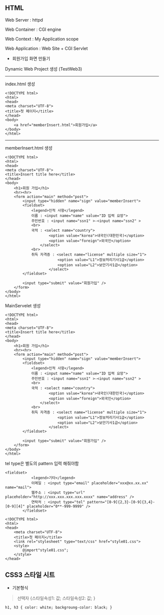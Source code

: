## HTML

Web Server : httpd

Web Container : CGI engine

Web Context :  My Application scope

Web Application : Web Site + CGI Servlet



- 회원가입 화면 만들기

Dynamic Web Project 생성 (TestWeb3)

---

index.html 생성

```
<!DOCTYPE html>
<html>
<head>
<meta charset="UTF-8">
<title>첫 페이지</title>
</head>
<body>
	<a href="memberInsert.html">회원가입</a>
</body>
</html>
```

---

memberInsert.html 생성

```
<!DOCTYPE html>
<html>
<head>
<meta charset="UTF-8">
<title>Insert title here</title>
</head>
<body>
	<h1>회원 가입</h1>
	<hr><hr>
	<form action="main" method="post">
		<input type="hidden" name="sign" value="memberInsert">
		<fieldset>
			<legend>인적 사항</legend>
			이름 : <input name="name" value="ID 입력 요망">
			주민번호 : <input name="ssn1" >-<input name="ssn2" >
			<br>
			국적 : <select name="country">
					<option value="korea">내국인(대한민국)</option>
					<option value="foreign">외국인</option>
				</select>
			<br>
			취득 자격증 : <select name="license" multiple size="1">
						<option value="L1">정보처리기사1급</option>
						<option value="L2">보안기사1급</option>
					</select>
		</fieldset>
		
		<input type="submit" value="회원가입" />
	</form>
</body>
</html>
```

MainServelet 생성

```
<!DOCTYPE html>
<html>
<head>
<meta charset="UTF-8">
<title>Insert title here</title>
</head>
<body>
	<h1>회원 가입</h1>
	<hr><hr>
	<form action="main" method="post">
		<input type="hidden" name="sign" value="memberInsert">
		<fieldset>
			<legend>인적 사항</legend>
			이름 : <input name="name" value="ID 입력 요망">
			주민번호 : <input name="ssn1" >-<input name="ssn2" >
			<br>
			국적 : <select name="country">
					<option value="korea">내국인(대한민국)</option>
					<option value="foreign">외국인</option>
				</select>
			<br>
			취득 자격증 : <select name="license" multiple size="1">
						<option value="L1">정보처리기사1급</option>
						<option value="L2">보안기사1급</option>
					</select>
		</fieldset>
		
		<input type="submit" value="회원가입" />
	</form>
</body>
</html>
```

tel type은 별도의 pattern 입력 해줘야함

```
<fieldset>
			<legend>기타</legend>
			이메일 : <input type="email" placeholder="xxx@xx.xx.xx" name="mail">
			웹주소 : <input type="url" placeholder="http://xxx.xxx.xxx.xxx.xxxx" name="address" />
			연락처 : <input type="tel" pattern="[0-9]{2,3}-[0-9]{3,4}-[0-9][4]" placeholder="0**-999-9999" />
		</fieldset>
```



```
<!DOCTYPE html>
<html>
<head>
	<meta charset="UTF-8">
	<title>첫 페이지</title>
	<link rel="stylesheet" type="text/css" href="style01.css">
	<style>
		@import"style01.css";
	</style>
</head>
```



## CSS3 스타일 시트

- 기본형식

> 선택자 {스타일속성1: 값; 스타일속성2: 값; }

```
h1, h3 { color: white; backgroung-color: black; }
```

